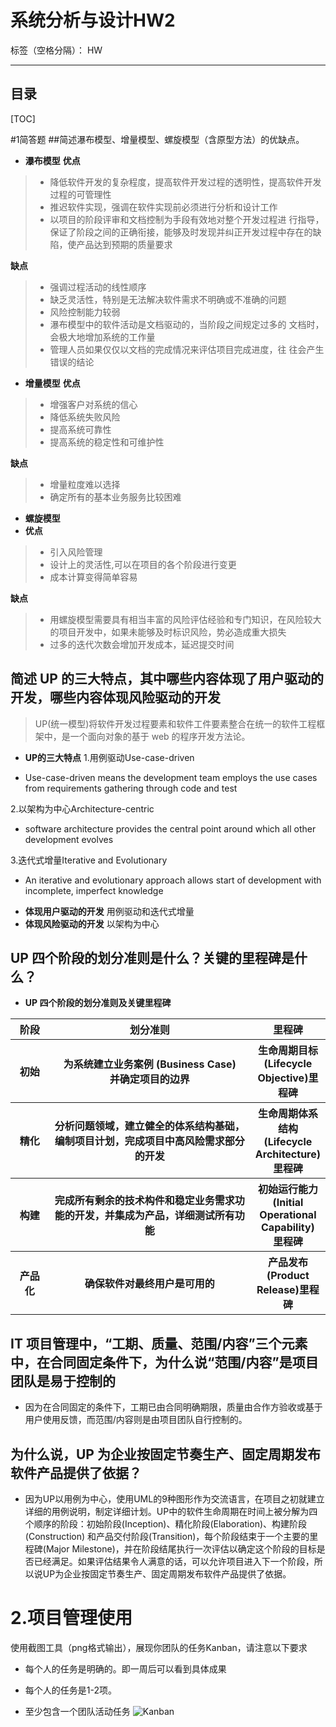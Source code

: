 # 系统分析与设计HW2

标签（空格分隔）： HW

---
**目录**
---
[TOC]

#1简答题
##简述瀑布模型、增量模型、螺旋模型（含原型方法）的优缺点。

 - **瀑布模型**
 **优点**
>* 降低软件开发的复杂程度，提高软件开发过程的透明性，提高软件开发过程的可管理性
>* 推迟软件实现，强调在软件实现前必须进行分析和设计工作
>* 以项目的阶段评审和文档控制为手段有效地对整个开发过程进
行指导，保证了阶段之间的正确衔接，能够及时发现并纠正开发过程中存在的缺陷，使产品达到预期的质量要求

 **缺点**
>* 强调过程活动的线性顺序
>* 缺乏灵活性，特别是无法解决软件需求不明确或不准确的问题
>* 风险控制能力较弱
>* 瀑布模型中的软件活动是文档驱动的，当阶段之间规定过多的
文档时，会极大地增加系统的工作量
>* 管理人员如果仅仅以文档的完成情况来评估项目完成进度，往
往会产生错误的结论

 - **增量模型**
  **优点**
>* 增强客户对系统的信心
>* 降低系统失败风险
>* 提高系统可靠性
>* 提高系统的稳定性和可维护性

 **缺点**
>* 增量粒度难以选择
>* 确定所有的基本业务服务比较困难

 - **螺旋模型**
 - **优点**
>* 引入风险管理
>* 设计上的灵活性,可以在项目的各个阶段进行变更
>* 成本计算变得简单容易

 **缺点**
>* 用螺旋模型需要具有相当丰富的风险评估经验和专门知识，在风险较大的项目开发中，如果未能够及时标识风险，势必造成重大损失
>* 过多的迭代次数会增加开发成本，延迟提交时间

## 简述 UP 的三大特点，其中哪些内容体现了用户驱动的开发，哪些内容体现风险驱动的开发
 >UP(统一模型)将软件开发过程要素和软件工件要素整合在统一的软件工程框架中，是一个面向对象的基于 web 的程序开发方法论。
 
 - **UP的三大特点**
1.用例驱动Use-case-driven
* Use-case-driven means the development team employs the use cases from requirements gathering through code and test

 2.以架构为中心Architecture-centric
* software architecture provides the central point around which all other development evolves
 
 3.迭代式增量Iterative and Evolutionary
* An iterative and evolutionary approach allows start of development with incomplete, imperfect knowledge

 - **体现用户驱动的开发**
 用例驱动和迭代式增量
 - **体现风险驱动的开发**
 以架构为中心

## UP 四个阶段的划分准则是什么？关键的里程碑是什么？
 - **UP 四个阶段的划分准则及关键里程碑**
<table>
    <thead>
        <tr>
            <th style="width: 50px;">阶段</th>
            <th style="text-align: center;width: 340px;">划分准则</th>
            <th style="text-align: center;">里程碑</th>
        </tr>
    </thead>
    <tbody>
       <tr>
            <th>初始</th>
            <th>为系统建立业务案例 (Business Case)<br>并确定项目的边界</th>
            <th>生命周期目标(Lifecycle Objective)里程碑</th>
        </tr>
        <tr>
            <th>精化</th>
            <th>分析问题领域，建立健全的体系结构基础，编制项目计划，完成项目中高风险需求部分的开发</th>
            <th>生命周期体系结构(Lifecycle Architecture)里程碑</th>
        </tr>
        <tr>
            <th>构建</th>
            <th>完成所有剩余的技术构件和稳定业务需求功能的开发，并集成为产品，详细测试所有功能</th>
            <th>初始运行能力(Initial Operational Capability) 里程碑</th>
        </tr>
        <tr>
            <th>产品化</th>
            <th>确保软件对最终用户是可用的</th>
            <th>产品发布(Product Release)里程碑</th>
        </tr>
    </tbody>
</table>
 
## IT 项目管理中，“工期、质量、范围/内容”三个元素中，在合同固定条件下，为什么说“范围/内容”是项目团队是易于控制的
- 因为在合同固定的条件下，工期已由合同明确期限，质量由合作方验收或基于用户使用反馈，而范围/内容则是由项目团队自行控制的。


## 为什么说，UP 为企业按固定节奏生产、固定周期发布软件产品提供了依据？
- 因为UP以用例为中心，使用UML的9种图形作为交流语言，在项目之初就建立详细的用例说明，制定详细计划。UP中的软件生命周期在时间上被分解为四个顺序的阶段：初始阶段(Inception)、精化阶段(Elaboration)、构建阶段(Construction) 和产品交付阶段(Transition)，每个阶段结束于一个主要的里程碑(Major Milestone)，并在阶段结尾执行一次评估以确定这个阶段的目标是否已经满足。如果评估结果令人满意的话，可以允许项目进入下一个阶段，所以说UP为企业按固定节奏生产、固定周期发布软件产品提供了依据。

# 2.项目管理使用
使用截图工具（png格式输出），展现你团队的任务Kanban，请注意以下要求

* 每个人的任务是明确的。即一周后可以看到具体成果
* 每个人的任务是1-2项。
* 至少包含一个团队活动任务
![Kanban][1]


  [1]: http://wx4.sinaimg.cn/mw690/a111daecly1fplyiaz0xmj20o4072dg3.jpg